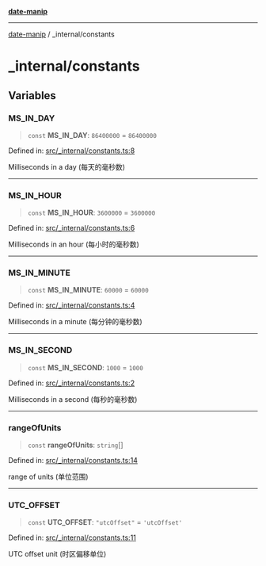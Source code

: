 [**date-manip**](../index.md)

***

[date-manip](../modules.md) / \_internal/constants

# \_internal/constants

## Variables

### MS\_IN\_DAY

> `const` **MS\_IN\_DAY**: `86400000` = `86400000`

Defined in: [src/\_internal/constants.ts:8](https://github.com/fengxinming/date-manip/blob/12d12a4c2a3486e81330ba529f3fb8271142d945/src/_internal/constants.ts#L8)

Milliseconds in a day (每天的毫秒数)

***

### MS\_IN\_HOUR

> `const` **MS\_IN\_HOUR**: `3600000` = `3600000`

Defined in: [src/\_internal/constants.ts:6](https://github.com/fengxinming/date-manip/blob/12d12a4c2a3486e81330ba529f3fb8271142d945/src/_internal/constants.ts#L6)

Milliseconds in an hour (每小时的毫秒数)

***

### MS\_IN\_MINUTE

> `const` **MS\_IN\_MINUTE**: `60000` = `60000`

Defined in: [src/\_internal/constants.ts:4](https://github.com/fengxinming/date-manip/blob/12d12a4c2a3486e81330ba529f3fb8271142d945/src/_internal/constants.ts#L4)

Milliseconds in a minute (每分钟的毫秒数)

***

### MS\_IN\_SECOND

> `const` **MS\_IN\_SECOND**: `1000` = `1000`

Defined in: [src/\_internal/constants.ts:2](https://github.com/fengxinming/date-manip/blob/12d12a4c2a3486e81330ba529f3fb8271142d945/src/_internal/constants.ts#L2)

Milliseconds in a second (每秒的毫秒数)

***

### rangeOfUnits

> `const` **rangeOfUnits**: `string`[]

Defined in: [src/\_internal/constants.ts:14](https://github.com/fengxinming/date-manip/blob/12d12a4c2a3486e81330ba529f3fb8271142d945/src/_internal/constants.ts#L14)

range of units (单位范围)

***

### UTC\_OFFSET

> `const` **UTC\_OFFSET**: `"utcOffset"` = `'utcOffset'`

Defined in: [src/\_internal/constants.ts:11](https://github.com/fengxinming/date-manip/blob/12d12a4c2a3486e81330ba529f3fb8271142d945/src/_internal/constants.ts#L11)

UTC offset unit (时区偏移单位)
